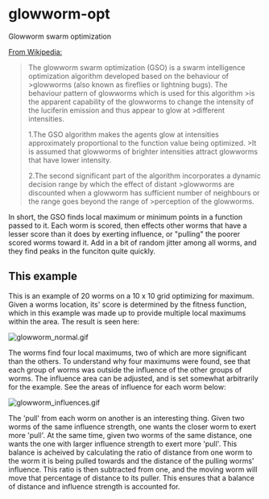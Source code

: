 # glowworm-opt

Glowworm swarm optimization

[From Wikipedia:](https://en.wikipedia.org/wiki/Glowworm_swarm_optimization)
>The glowworm swarm optimization (GSO) is a swarm intelligence optimization algorithm developed based on the behaviour of >glowworms (also known as fireflies or lightning bugs). The behaviour pattern of glowworms which is used for this algorithm >is the apparent capability of the glowworms to change the intensity of the luciferin emission and thus appear to glow at >different intensities.
>
>1.The GSO algorithm makes the agents glow at intensities approximately proportional to the function value being optimized. >It is assumed that glowworms of brighter intensities attract glowworms that have lower intensity.
>
>2.The second significant part of the algorithm incorporates a dynamic decision range by which the effect of distant >glowworms are discounted when a glowworm has sufficient number of neighbours or the range goes beyond the range of >perception of the glowworms.

In short, the GSO finds local maximum or minimum points in a function passed to it. Each worm is scored, then effects other worms that have a lesser score than it does by exerting influence, or "pulling" the poorer scored worms toward it. Add in a bit of random jitter among all worms, and they find peaks in the funciton quite quickly. 

## This example

This is an example of 20 worms on a 10 x 10 grid optimizing for maximum. Given a worms location, its' score is determined by the fitness function, which in this example was made up to provide multiple local maximums within the area. The result is seen here:

![glowworm_normal.gif](glowworm_normal.gif)

The worms find four local maximums, two of which are more significant than the others. To understand why four maximums were found, see that each group of worms was outside the influence of the other groups of worms. The influence area can be adjusted, and is set somewhat arbitrarily for the example. See the areas of influence for each worm below:

![glowworm_influences.gif](glowworm_influences.gif)

The 'pull' from each worm on another is an interesting thing. Given two worms of the same influence strength, one wants the closer worm to exert more 'pull'. At the same time, given two worms of the same distance, one wants the one with larger influence strength to exert more 'pull'. This balance is acheived by calculating the ratio of distance from one worm to the worm it is being pulled towards and the distance of the pulling worms' influence. This ratio is then subtracted from one, and the moving worm will move that percentage of distance to its puller. This ensures that a balance of distance and influence strength is accounted for.
